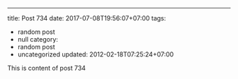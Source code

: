 ---
title: Post 734
date: 2017-07-08T19:56:07+07:00
tags:
  - random post
  - null
category:
  - random post
  - uncategorized
updated: 2012-02-18T07:25:24+07:00

This is content of post 734